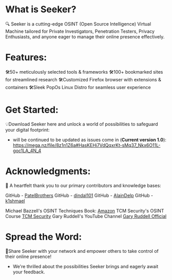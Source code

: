 # What is Seeker? 
🔍 Seeker is a cutting-edge OSINT (Open Source Intelligence) Virtual Machine tailored for Private Investigators, Penetration Testers, Privacy Enthusiasts, and anyone eager to manage their online presence effectively.

# Features:
🛠50+ meticulously selected tools & frameworks
🛠100+ bookmarked sites for streamlined research
🛠Customized Firefox browser with extensions & containers
🛠Sleek PopOs Linux Distro for seamless user experience

# Get Started:
💡Download Seeker here and unlock a world of possibilities to safeguard your digital footprint:
- will be continued to be updated as issues come in (**Current version 1.0**): https://mega.nz/file/8z1n1Z6a#HasKEHi7VdQqxrKt-sMq37_Nkx6O11L-goc1LA_4N_4

# Acknowledgments:
🙏 A heartfelt thank you to our primary contributors and knowledge bases:

GitHub - [PatelBrothers](https://github.com/PatelBrothers)
GitHub - [dindal101](https://github.com/dindal101)
GitHub - [AlainDelp](https://github.com/AlainDelp)
GitHub - [k1shmael](https://github.com/k1shmael)

Michael Bazzell's OSINT Techniques Book: [Amazon](https://www.amazon.com/dp/B0BRDLYX75?&linkCode=sl1&tag=inteltechniques-20&linkId=b53b00ff798c233267fadd5f7baf9d97&language=en_US&ref_=as_li_ss_tl)
TCM Security's OSINT Course [TCM Security](https://academy.tcm-sec.com/p/osint-fundamentals)
Gary Ruddell's YouTube Channel [Gary Ruddell Official](https://www.youtube.com/@garyruddellofficial)

# Spread the Word:
🚀Share Seeker with your network and empower others to take control of their online presence!
- We're thrilled about the possibilities Seeker brings and eagerly await your feedback.
